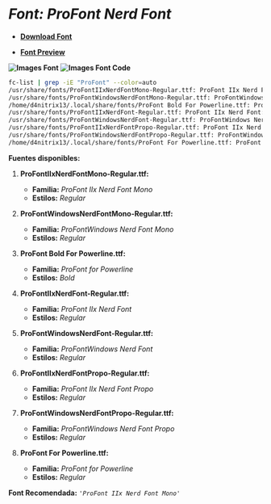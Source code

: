 <!-- Autor: Daniel Benjamin Perez Morales -->
<!-- GitHub: https://github.com/DanielBenjaminPerezMoralesDev13 -->
<!-- Gitlab: https://gitlab.com/DanielBenjaminPerezMoralesDev13 -->
<!-- Correo electrónico: danielperezdev@proton.me -->

# ***Font: ProFont Nerd Font***

- **[Download Font](https://github.com/ryanoasis/nerd-fonts/releases/download/v3.2.1/Overpass.zip "https://github.com/ryanoasis/nerd-fonts/releases/download/v3.2.1/Overpass.zip")**

- **[Font Preview](https://www.programmingfonts.org/#profont "https://www.programmingfonts.org/#profont")**

**![Images Font](../../Fonts/Overpass%20Nerd%20Font.png "Fonts/ProFont Nerd Font.png")**
**![Images Font Code](../../Font%20Images%20Code/Overpass%20Nerd%20Font%20Code.png "Font Images Code/ProFont Nerd Font Code.png")**

```bash
fc-list | grep -iE "ProFont" --color=auto
/usr/share/fonts/ProFontIIxNerdFontMono-Regular.ttf: ProFont IIx Nerd Font Mono:style=Regular
/usr/share/fonts/ProFontWindowsNerdFontMono-Regular.ttf: ProFontWindows Nerd Font Mono:style=Regular
/home/d4nitrix13/.local/share/fonts/ProFont Bold For Powerline.ttf: ProFont for Powerline:style=Bold
/usr/share/fonts/ProFontIIxNerdFont-Regular.ttf: ProFont IIx Nerd Font:style=Regular
/usr/share/fonts/ProFontWindowsNerdFont-Regular.ttf: ProFontWindows Nerd Font:style=Regular
/usr/share/fonts/ProFontIIxNerdFontPropo-Regular.ttf: ProFont IIx Nerd Font Propo:style=Regular
/usr/share/fonts/ProFontWindowsNerdFontPropo-Regular.ttf: ProFontWindows Nerd Font Propo:style=Regular
/home/d4nitrix13/.local/share/fonts/ProFont For Powerline.ttf: ProFont for Powerline:style=Regular
```

**Fuentes disponibles:**

1. **ProFontIIxNerdFontMono-Regular.ttf:**
   - **Familia:** *ProFont IIx Nerd Font Mono*
   - **Estilos:** *Regular*

2. **ProFontWindowsNerdFontMono-Regular.ttf:**
   - **Familia:** *ProFontWindows Nerd Font Mono*
   - **Estilos:** *Regular*

3. **ProFont Bold For Powerline.ttf:**
   - **Familia:** *ProFont for Powerline*
   - **Estilos:** *Bold*

4. **ProFontIIxNerdFont-Regular.ttf:**
   - **Familia:** *ProFont IIx Nerd Font*
   - **Estilos:** *Regular*

5. **ProFontWindowsNerdFont-Regular.ttf:**
   - **Familia:** *ProFontWindows Nerd Font*
   - **Estilos:** *Regular*

6. **ProFontIIxNerdFontPropo-Regular.ttf:**
   - **Familia:** *ProFont IIx Nerd Font Propo*
   - **Estilos:** *Regular*

7. **ProFontWindowsNerdFontPropo-Regular.ttf:**
   - **Familia:** *ProFontWindows Nerd Font Propo*
   - **Estilos:** *Regular*

8. **ProFont For Powerline.ttf:**
   - **Familia:** *ProFont for Powerline*
   - **Estilos:** *Regular*

**Font Recomendada:** *`'ProFont IIx Nerd Font Mono'`*
